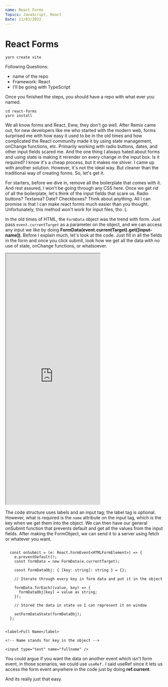 ```yaml
---
name: React Forms
Topics: JavaScript, React
Date: 11/03/2022
---
```


# React Forms

```txt:terminal showLineNumbers
yarn create vite
```

Following Questions:

- name of the repo
- Framework: React
- I'll be going with TypeScript

Once you finished the steps, you should have a repo with what ever you named.

```txt:terminal showLineNumbers
cd react-forms
yarn install
```

We all know forms and React. Eww, they don't go well. After Remix came out, for new developers like me who started with the modern web, forms surprised me with how easy it used to be in the old times and how complicated the React community made it by using state management, onChange functions, etc. Primarily working with radio buttons, dates, and other input fields scared me. And the one thing I always hated about forms and using state is making it rerender on every change in the input box. Is it required? I know it's a cheap process, but it makes me shiver. I came up with another solution. However, it's not the ideal way. But cleaner than the traditional way of creating forms. So, let's get it.

For starters, before we dive in, remove all the boilerplate that comes with it.
And rest assured, I won't be going through any CSS here. Once we get rid of all the boilerplate, let's think of the input fields that scare us. Radio buttons? Textarea? Date? Checkboxes? Think about anything. All I can promise is that I can make react forms much easier than you thought. Unfortunately, this method won't work for input files, tho :(.

In the old times of HTML, the `FormData` object was the trend with form. Just pass `event.currentTarget` as a parameter on the object, and we can access any input we like by doing **FormData(event.currentTarget).get([input-name])**. Before I explain much, let's look at the code. Just fill in all the fields in the form and once you click submit, look how we get all the data with no use of state, onChange functions, or whatsoever.

<iframe src="https://codesandbox.io/embed/github/satvik-1203/React-Form?module=/src/App.tsx&fontsize=12&view=split" title="code" height="800"></iframe>

The code structure uses labels and an input tag; the label tag is optional. However, what is required is the `name` attribute on the input tag, which is the key when we get them into the object. We can then have our general onSubmit function that prevents default and get all the values from the input fields. After making the FormObject, we can send it to a server using fetch or whatever you want.

```js:App.tsx/onSubmit showLineNumbers

  const onSubmit = (e: React.FormEvent<HTMLFormElement>) => {
    e.preventDefault();
    const formData = new FormData(e.currentTarget);

    const formDataObj: { [key: string]: string } = {};

    // Iterate through every key in form data and put it in the object

    formData.forEach((value, key) => {
      formDataObj[key] = value as string;
    });

    // Stored the data in state so I can represent it on window

    setFormDataState(formDataObj);
  };

```

```html:App.tsx showLineNumbers

<label>Full Name</label>

<!-- Name stands for key in the object -->

<input type="text" name="fullname" />

```

You could argue if you want the data on another event which isn't form event, in those scenarios, we could use `useRef.` I said useRef since it lets us access the form event anywhere in the code just by doing **ref.current**.

And its really just that easy.
